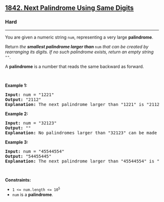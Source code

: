 <h2><a href="https://leetcode.com/problems/next-palindrome-using-same-digits/">1842. Next Palindrome Using Same Digits</a></h2><h3>Hard</h3><hr><div><p>You are given a numeric string <code>num</code>, representing a very large <strong>palindrome</strong>.</p>

<p>Return<em> the <strong>smallest palindrome larger than </strong></em><code>num</code><em> that can be created by rearranging its digits. If no such palindrome exists, return an empty string </em><code>""</code>.</p>

<p>A <strong>palindrome</strong> is a number that reads the same backward as forward.</p>

<p>&nbsp;</p>
<p><strong class="example">Example 1:</strong></p>

<pre><strong>Input:</strong> num = "1221"
<strong>Output:</strong> "2112"
<strong>Explanation:</strong>&nbsp;The next palindrome larger than "1221" is "2112".
</pre>

<p><strong class="example">Example 2:</strong></p>

<pre><strong>Input:</strong> num = "32123"
<strong>Output:</strong> ""
<strong>Explanation:</strong>&nbsp;No palindromes larger than "32123" can be made by rearranging the digits.
</pre>

<p><strong class="example">Example 3:</strong></p>

<pre><strong>Input:</strong> num = "45544554"
<strong>Output:</strong> "54455445"
<strong>Explanation:</strong> The next palindrome larger than "45544554" is "54455445".
</pre>

<p>&nbsp;</p>
<p><strong>Constraints:</strong></p>

<ul>
	<li><code>1 &lt;= num.length &lt;= 10<sup>5</sup></code></li>
	<li><code>num</code> is a <strong>palindrome</strong>.</li>
</ul>
</div>